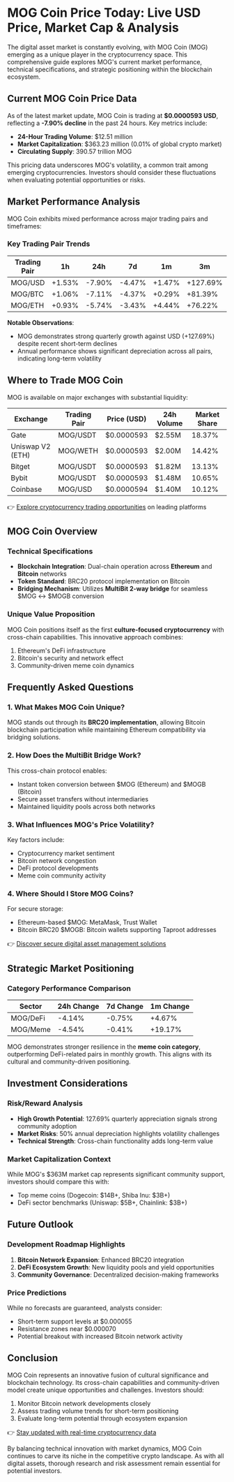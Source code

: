 # MOG Coin Price Today: Live USD Price, Market Cap & Analysis  

The digital asset market is constantly evolving, with MOG Coin (MOG) emerging as a unique player in the cryptocurrency space. This comprehensive guide explores MOG's current market performance, technical specifications, and strategic positioning within the blockchain ecosystem.  

## Current MOG Coin Price Data  

As of the latest market update, MOG Coin is trading at **$0.0000593 USD**, reflecting a **-7.90% decline** in the past 24 hours. Key metrics include:  
- **24-Hour Trading Volume**: $12.51 million  
- **Market Capitalization**: $363.23 million (0.01% of global crypto market)  
- **Circulating Supply**: 390.57 trillion MOG  

This pricing data underscores MOG's volatility, a common trait among emerging cryptocurrencies. Investors should consider these fluctuations when evaluating potential opportunities or risks.  

## Market Performance Analysis  

MOG Coin exhibits mixed performance across major trading pairs and timeframes:  

### Key Trading Pair Trends  

| Trading Pair | 1h | 24h | 7d | 1m | 3m | 1y |  
|--------------|-----|------|------|-----|------|-------|  
| MOG/USD      | +1.53% | -7.90% | -4.47% | +1.47% | +127.69% | -50.02% |  
| MOG/BTC      | +1.06% | -7.11% | -4.37% | +0.29% | +81.39%  | -70.28% |  
| MOG/ETH      | +0.93% | -5.74% | -3.43% | +4.44% | +76.22%  | -28.79% |  

**Notable Observations**:  
- MOG demonstrates strong quarterly growth against USD (+127.69%) despite recent short-term declines  
- Annual performance shows significant depreciation across all pairs, indicating long-term volatility  

## Where to Trade MOG Coin  

MOG is available on major exchanges with substantial liquidity:  

| Exchange           | Trading Pair | Price (USD) | 24h Volume | Market Share |  
|--------------------|--------------|-------------|------------|--------------|  
| Gate               | MOG/USDT     | $0.0000593  | $2.55M     | 18.37%       |  
| Uniswap V2 (ETH)   | MOG/WETH     | $0.0000593  | $2.00M     | 14.42%       |  
| Bitget             | MOG/USDT     | $0.0000593  | $1.82M     | 13.13%       |  
| Bybit              | MOG/USDT     | $0.0000593  | $1.48M     | 10.65%       |  
| Coinbase           | MOG/USD      | $0.0000594  | $1.40M     | 10.12%       |  

👉 [Explore cryptocurrency trading opportunities](https://bit.ly/okx-bonus) on leading platforms  

## MOG Coin Overview  

### Technical Specifications  
- **Blockchain Integration**: Dual-chain operation across **Ethereum** and **Bitcoin** networks  
- **Token Standard**: BRC20 protocol implementation on Bitcoin  
- **Bridging Mechanism**: Utilizes **MultiBit 2-way bridge** for seamless $MOG ↔ $MOGB conversion  

### Unique Value Proposition  
MOG Coin positions itself as the first **culture-focused cryptocurrency** with cross-chain capabilities. This innovative approach combines:  
1. Ethereum's DeFi infrastructure  
2. Bitcoin's security and network effect  
3. Community-driven meme coin dynamics  

## Frequently Asked Questions  

### 1. What Makes MOG Coin Unique?  
MOG stands out through its **BRC20 implementation**, allowing Bitcoin blockchain participation while maintaining Ethereum compatibility via bridging solutions.  

### 2. How Does the MultiBit Bridge Work?  
This cross-chain protocol enables:  
- Instant token conversion between $MOG (Ethereum) and $MOGB (Bitcoin)  
- Secure asset transfers without intermediaries  
- Maintained liquidity pools across both networks  

### 3. What Influences MOG's Price Volatility?  
Key factors include:  
- Cryptocurrency market sentiment  
- Bitcoin network congestion  
- DeFi protocol developments  
- Meme coin community activity  

### 4. Where Should I Store MOG Coins?  
For secure storage:  
- Ethereum-based $MOG: MetaMask, Trust Wallet  
- Bitcoin BRC20 $MOGB: Bitcoin wallets supporting Taproot addresses  

👉 [Discover secure digital asset management solutions](https://bit.ly/okx-bonus)  

## Strategic Market Positioning  

### Category Performance Comparison  

| Sector     | 24h Change | 7d Change | 1m Change |  
|------------|-----------|-----------|-----------|  
| MOG/DeFi   | -4.14%    | -0.75%    | +4.67%    |  
| MOG/Meme   | -4.54%    | -0.41%    | +19.17%   |  

MOG demonstrates stronger resilience in the **meme coin category**, outperforming DeFi-related pairs in monthly growth. This aligns with its cultural and community-driven positioning.  

## Investment Considerations  

### Risk/Reward Analysis  
- **High Growth Potential**: 127.69% quarterly appreciation signals strong community adoption  
- **Market Risks**: 50% annual depreciation highlights volatility challenges  
- **Technical Strength**: Cross-chain functionality adds long-term value  

### Market Capitalization Context  
While MOG's $363M market cap represents significant community support, investors should compare this with:  
- Top meme coins (Dogecoin: $14B+, Shiba Inu: $3B+)  
- DeFi sector benchmarks (Uniswap: $5B+, Chainlink: $3B+)  

## Future Outlook  

### Development Roadmap Highlights  
1. **Bitcoin Network Expansion**: Enhanced BRC20 integration  
2. **DeFi Ecosystem Growth**: New liquidity pools and yield opportunities  
3. **Community Governance**: Decentralized decision-making frameworks  

### Price Predictions  
While no forecasts are guaranteed, analysts consider:  
- Short-term support levels at $0.000055  
- Resistance zones near $0.000070  
- Potential breakout with increased Bitcoin network activity  

## Conclusion  

MOG Coin represents an innovative fusion of cultural significance and blockchain technology. Its cross-chain capabilities and community-driven model create unique opportunities and challenges. Investors should:  
1. Monitor Bitcoin network developments closely  
2. Assess trading volume trends for short-term positioning  
3. Evaluate long-term potential through ecosystem expansion  

👉 [Stay updated with real-time cryptocurrency data](https://bit.ly/okx-bonus)  

By balancing technical innovation with market dynamics, MOG Coin continues to carve its niche in the competitive crypto landscape. As with all digital assets, thorough research and risk assessment remain essential for potential investors.